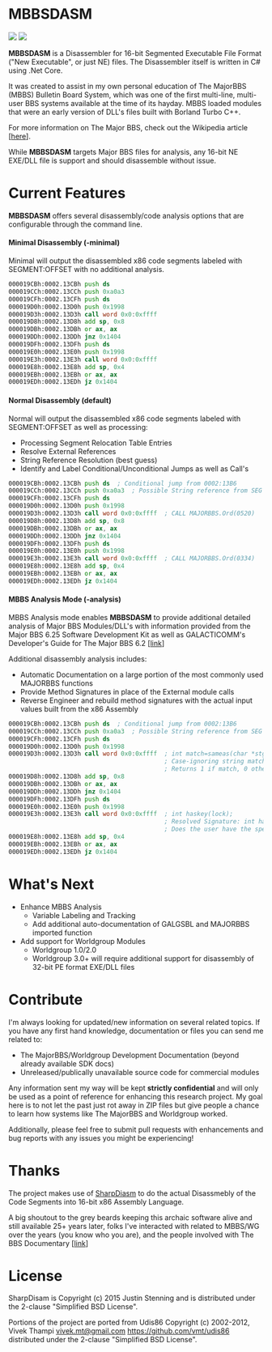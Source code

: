 # MBBSDASM
![](http://forthebadge.com/images/badges/made-with-c-sharp.svg)
![](http://forthebadge.com/images/badges/60-percent-of-the-time-works-every-time.svg)

**MBBSDASM** is a Disassembler for 16-bit Segmented Executable File Format ("New Executable", or just NE) files. The Disassembler itself is written in C# using .Net Core.

It was created to assist in my own personal education of The MajorBBS (MBBS) Bulletin Board System, which was one of the first multi-line, multi-user BBS systems available at the time of its hayday. MBBS loaded modules that were an early version of DLL's files built with Borland Turbo C++.

For more information on The Major BBS, check out the Wikipedia article [[here](https://en.wikipedia.org/wiki/The_Major_BBS)].

While **MBBSDASM** targets Major BBS files for analysis, any 16-bit NE EXE/DLL file is support and should disassemble without issue.

# Current Features
**MBBSDASM** offers several disassembly/code analysis options that are configurable through the command line.

#### Minimal Disassembly (-minimal)
Minimal will output the disassembled x86 code segments labeled with SEGMENT:OFFSET with no additional analysis.

```asm
000019CBh:0002.13CBh push ds
000019CCh:0002.13CCh push 0xa0a3
000019CFh:0002.13CFh push ds
000019D0h:0002.13D0h push 0x1998
000019D3h:0002.13D3h call word 0x0:0xffff
000019D8h:0002.13D8h add sp, 0x8
000019DBh:0002.13DBh or ax, ax
000019DDh:0002.13DDh jnz 0x1404
000019DFh:0002.13DFh push ds
000019E0h:0002.13E0h push 0x1998
000019E3h:0002.13E3h call word 0x0:0xffff
000019E8h:0002.13E8h add sp, 0x4
000019EBh:0002.13EBh or ax, ax
000019EDh:0002.13EDh jz 0x1404
```
#### Normal Disassembly (default)
Normal will output the disassembled x86 code segments labeled with SEGMENT:OFFSET as well as processing:
* Processing Segment Relocation Table Entries
* Resolve External References
* String Reference Resolution (best guess)
* Identify and Label Conditional/Unconditional Jumps as well as Call's
```asm
000019CBh:0002.13CBh push ds  ; Conditional jump from 0002:13B6
000019CCh:0002.13CCh push 0xa0a3  ; Possible String reference from SEG 5 -> "NONE"
000019CFh:0002.13CFh push ds
000019D0h:0002.13D0h push 0x1998
000019D3h:0002.13D3h call word 0x0:0xffff  ; CALL MAJORBBS.Ord(0520)
000019D8h:0002.13D8h add sp, 0x8
000019DBh:0002.13DBh or ax, ax
000019DDh:0002.13DDh jnz 0x1404
000019DFh:0002.13DFh push ds
000019E0h:0002.13E0h push 0x1998
000019E3h:0002.13E3h call word 0x0:0xffff  ; CALL MAJORBBS.Ord(0334)
000019E8h:0002.13E8h add sp, 0x4
000019EBh:0002.13EBh or ax, ax
000019EDh:0002.13EDh jz 0x1404
```

#### MBBS Analysis Mode (-analysis)
MBBS Analysis mode enables **MBBSDASM** to provide additional detailed analysis of Major BBS Modules/DLL's with information provided from the Major BBS 6.25 Software Development Kit as well as GALACTICOMM's Developer's Guide for The Major BBS 6.2 [[link](http://software.bbsdocumentary.com/IBM/WINDOWS/MAJORBBS/devguide.pdf)]

Additional disassembly analysis includes:
* Automatic Documentation on a large portion of the most commonly used MAJORBBS functions
* Provide Method Signatures in place of the External module calls
* Reverse Engineer and rebuild method signatures with the actual input values built from the x86 Assembly
```asm
000019CBh:0002.13CBh push ds  ; Conditional jump from 0002:13B6
000019CCh:0002.13CCh push 0xa0a3  ; Possible String reference from SEG 5 -> "NONE"
000019CFh:0002.13CFh push ds
000019D0h:0002.13D0h push 0x1998
000019D3h:0002.13D3h call word 0x0:0xffff  ; int match=sameas(char *stgl, char* stg2);
                                           ; Case-ignoring string match
                                           ; Returns 1 if match, 0 otherwise
000019D8h:0002.13D8h add sp, 0x8
000019DBh:0002.13DBh or ax, ax
000019DDh:0002.13DDh jnz 0x1404
000019DFh:0002.13DFh push ds
000019E0h:0002.13E0h push 0x1998
000019E3h:0002.13E3h call word 0x0:0xffff  ; int haskey(lock);
                                           ; Resolved Signature: int haskey(6552);
                                           ; Does the user have the specified key
000019E8h:0002.13E8h add sp, 0x4
000019EBh:0002.13EBh or ax, ax
000019EDh:0002.13EDh jz 0x1404
```
# What's Next

* Enhance MBBS Analysis
    * Variable Labeling and Tracking
    * Add additional auto-documentation of GALGSBL and MAJORBBS imported function
* Add support for Worldgroup Modules
    * Worldgroup 1.0/2.0
    * Worldgroup 3.0+ will require additional support for disassembly of 32-bit PE format EXE/DLL files

# Contribute
I'm always looking for updated/new information on several related topics. If you have any first hand knowledge, documentation or files you can send me related to:

* The MajorBBS/Worldgroup Development Documentation (beyond already available SDK docs)
* Unreleased/publically unavailable source code for commercial modules

Any information sent my way will be kept **strictly confidential** and will only be used as a point of reference for enhancing this research project. My goal here is to not let the past just rot away in ZIP files but give people a chance to learn how systems like The MajorBBS and Worldgroup worked.

Additionally, please feel free to submit pull requests with enhancements and bug reports with any issues you might be experiencing!

# Thanks

The project makes use of [SharpDiasm](https://github.com/spazzarama/SharpDisasm) to do the actual Disassmebly of the Code Segments into 16-bit x86 Assembly Language.

A big shoutout to the grey beards keeping this archaic software alive and still available 25+ years later, folks I've interacted with related to MBBS/WG over the years (you know who you are), and the people involved with The BBS Documentary [[link](http://www.bbsdocumentary.com/)]

# License

SharpDisam is Copyright (c) 2015 Justin Stenning and is distributed under the 2-clause "Simplified BSD License". 

Portions of the project are ported from Udis86 Copyright (c) 2002-2012, Vivek Thampi <vivek.mt@gmail.com> https://github.com/vmt/udis86 distributed under the 2-clause "Simplified BSD License".
